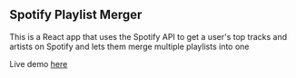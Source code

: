 ## Spotify Playlist Merger

This is a React app that uses the Spotify API to get a user's top tracks and artists on Spotify and lets them merge multiple playlists into one

Live demo [here](https://my-top-spotify.netlify.app/)

